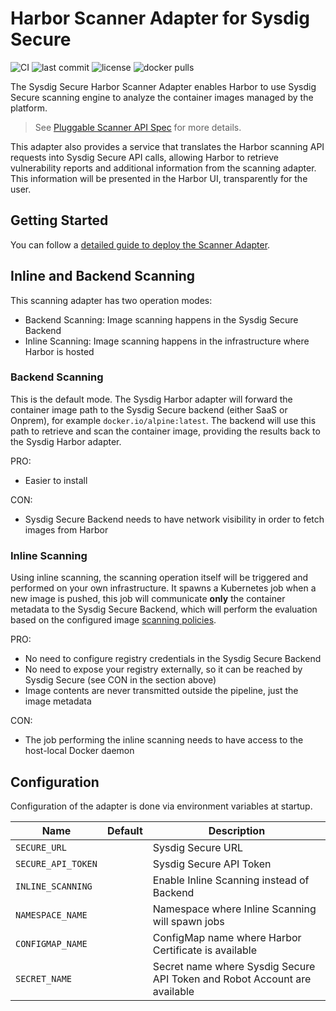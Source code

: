 # Harbor Scanner Adapter for Sysdig Secure

![CI](https://github.com/sysdiglabs/harbor-scanner-sysdig-secure/workflows/CI/badge.svg) ![last commit](https://flat.badgen.net/github/last-commit/sysdiglabs/harbor-scanner-sysdig-secure?icon=github) ![license](https://flat.badgen.net/github/license/sysdiglabs/harbor-scanner-sysdig-secure) ![docker pulls](https://flat.badgen.net/docker/pulls/sysdiglabs/harbor-scanner-sysdig-secure?icon=docker)

The Sysdig Secure Harbor Scanner Adapter enables Harbor to use Sysdig Secure scanning engine to analyze the container images managed by the platform.

> See [Pluggable Scanner API Spec](https://github.com/goharbor/pluggable-scanner-spec) for more details.

This adapter also provides a service that translates the Harbor scanning API requests into Sysdig Secure API calls, allowing Harbor to retrieve vulnerability reports and additional information from the scanning adapter. This information will be presented in the Harbor UI, transparently for the user.

## Getting Started

You can follow a [detailed guide to deploy the Scanner Adapter](docs/install.md).

## Inline and Backend Scanning

This scanning adapter has two operation modes:
* Backend Scanning: Image scanning happens in the Sysdig Secure Backend
* Inline Scanning: Image scanning happens in the infrastructure where Harbor is hosted

### Backend Scanning

This is the default mode. The Sysdig Harbor adapter will forward the container image path to the Sysdig Secure backend (either SaaS or Onprem), for example `docker.io/alpine:latest`. The backend will use this path to retrieve and scan the container image, providing the results back to the Sysdig Harbor adapter.

PRO:
* Easier to install

CON:
* Sysdig Secure Backend needs to have network visibility in order to fetch images from Harbor

### Inline Scanning

Using inline scanning, the scanning operation itself will be triggered and performed on your own infrastructure. It spawns a Kubernetes job when a new image is pushed, this job will communicate **only** the container metadata to the Sysdig Secure Backend, which will perform the evaluation based on the configured image [scanning policies](https://docs.sysdig.com/en/manage-scanning-policies.html).

PRO:
* No need to configure registry credentials in the Sysdig Secure Backend
* No need to expose your registry externally, so it can be reached by Sysdig Secure (see CON in the section above)
* Image contents are never transmitted outside the pipeline, just the image metadata

CON:
* The job performing the inline scanning needs to have access to the host-local Docker daemon

## Configuration

Configuration of the adapter is done via environment variables at startup.

| Name               | Default | Description                                                               |
| ---                | ---     | ---                                                                       |
| `SECURE_URL`       | ` `     | Sysdig Secure URL                                                         |
| `SECURE_API_TOKEN` | ` `     | Sysdig Secure API Token                                                   |
| `INLINE_SCANNING`  | ` `     | Enable Inline Scanning instead of Backend                                 |
| `NAMESPACE_NAME`   | ` `     | Namespace where Inline Scanning will spawn jobs                           |
| `CONFIGMAP_NAME`   | ` `     | ConfigMap name where Harbor Certificate is available                      |
| `SECRET_NAME`      | ` `     | Secret name where Sysdig Secure API Token and Robot Account are available |
